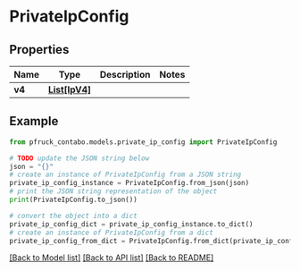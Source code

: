 # PrivateIpConfig


## Properties

Name | Type | Description | Notes
------------ | ------------- | ------------- | -------------
**v4** | [**List[IpV4]**](IpV4.md) |  | 

## Example

```python
from pfruck_contabo.models.private_ip_config import PrivateIpConfig

# TODO update the JSON string below
json = "{}"
# create an instance of PrivateIpConfig from a JSON string
private_ip_config_instance = PrivateIpConfig.from_json(json)
# print the JSON string representation of the object
print(PrivateIpConfig.to_json())

# convert the object into a dict
private_ip_config_dict = private_ip_config_instance.to_dict()
# create an instance of PrivateIpConfig from a dict
private_ip_config_from_dict = PrivateIpConfig.from_dict(private_ip_config_dict)
```
[[Back to Model list]](../README.md#documentation-for-models) [[Back to API list]](../README.md#documentation-for-api-endpoints) [[Back to README]](../README.md)


